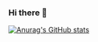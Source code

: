 ### Hi there 👋
[![Anurag's GitHub stats](https://github-readme-stats.vercel.app/api?username=gaoqiiii)](https://github.com/anuraghazra/github-readme-stats)
<!--
**gaoqiiii/gaoqiiii** is a ✨ _special_ ✨ repository because its `README.md` (this file) appears on your GitHub profile.

Here are some ideas to get you started:

- 🔭 I’m currently working on ...
- 🌱 I’m currently learning ...
- 👯 I’m looking to collaborate on ...
- 🤔 I’m looking for help with ...
- 💬 Ask me about ...
- 📫 How to reach me: ...
- 😄 Pronouns: ...
- ⚡ Fun fact: ...
-->
